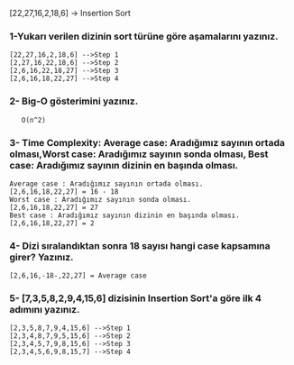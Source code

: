 [22,27,16,2,18,6] -> Insertion Sort

### 1-Yukarı verilen dizinin sort türüne göre aşamalarını yazınız.

```
[22,27,16,2,18,6] -->Step 1
[2,27,16,22,18,6] -->Step 2
[2,6,16,22,18,27] -->Step 3
[2,6,16,18,22,27] -->Step 4
```

### 2- Big-O gösterimini yazınız.

```
   O(n^2)
```

### 3- Time Complexity: Average case: Aradığımız sayının ortada olması,Worst case: Aradığımız sayının sonda olması, Best case: Aradığımız sayının dizinin en başında olması.

```
Average case : Aradığımız sayının ortada olması.
[2,6,16,18,22,27] = 16 - 18
Worst case : Aradığımız sayının sonda olması.
[2,6,16,18,22,27] = 27
Best case : Aradığımız sayının dizinin en başında olması.
[2,6,16,18,22,27] = 2
```

### 4- Dizi sıralandıktan sonra 18 sayısı hangi case kapsamına girer? Yazınız.

```
[2,6,16,-18-,22,27] = Average case
```

### 5- [7,3,5,8,2,9,4,15,6] dizisinin Insertion Sort'a göre ilk 4 adımını yazınız.

```
[2,3,5,8,7,9,4,15,6] -->Step 1
[2,3,4,8,7,9,5,15,6] -->Step 2
[2,3,4,5,7,9,8,15,6] -->Step 3
[2,3,4,5,6,9,8,15,7] -->Step 4
```